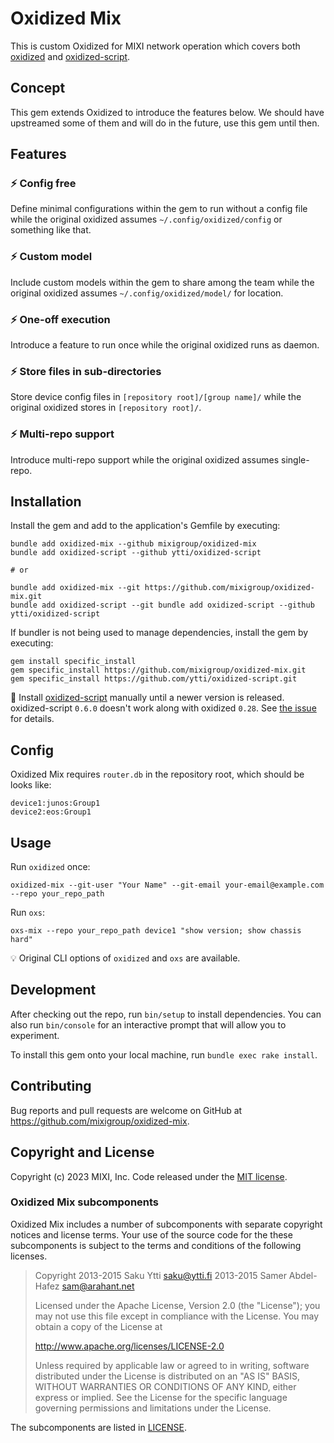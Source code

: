 # Oxidized Mix

This is custom Oxidized for MIXI network operation which covers both [oxidized](https://github.com/ytti/oxidized)
and [oxidized-script](https://github.com/ytti/oxidized-script).


## Concept

This gem extends Oxidized to introduce the features below. We should have upstreamed some of them and will do in the
future, use this gem until then.


## Features

### :zap: Config free

Define minimal configurations within the gem to run without a config file while the original oxidized assumes
`~/.config/oxidized/config` or something like that.

### :zap: Custom model

Include custom models within the gem to share among the team while the original oxidized assumes
`~/.config/oxidized/model/` for location.

### :zap: One-off execution

Introduce a feature to run once while the original oxidized runs as daemon.

### :zap: Store files in sub-directories

Store device config files in `[repository root]/[group name]/` while the original oxidized stores in `[repository root]/`.

### :zap: Multi-repo support

Introduce multi-repo support while the original oxidized assumes single-repo.


## Installation

Install the gem and add to the application's Gemfile by executing:

```shell
bundle add oxidized-mix --github mixigroup/oxidized-mix
bundle add oxidized-script --github ytti/oxidized-script

# or

bundle add oxidized-mix --git https://github.com/mixigroup/oxidized-mix.git
bundle add oxidized-script --git bundle add oxidized-script --github ytti/oxidized-script
```

If bundler is not being used to manage dependencies, install the gem by executing:

```
gem install specific_install
gem specific_install https://github.com/mixigroup/oxidized-mix.git
gem specific_install https://github.com/ytti/oxidized-script.git
```

:memo: Install [oxidized-script](https://github.com/ytti/oxidized-script) manually until a newer version is released. oxidized-script `0.6.0` doesn't work along with oxidized `0.28`. See [the issue](https://github.com/ytti/oxidized-script/issues/43) for details.


## Config

Oxidized Mix requires `router.db` in the repository root, which should be looks like:

```
device1:junos:Group1
device2:eos:Group1
```


## Usage

Run `oxidized` once:

```shell
oxidized-mix --git-user "Your Name" --git-email your-email@example.com --repo your_repo_path
```

Run `oxs`:

```shell
oxs-mix --repo your_repo_path device1 "show version; show chassis hard"
```

:bulb: Original CLI options of `oxidized` and `oxs` are available.


## Development

After checking out the repo, run `bin/setup` to install dependencies. You can also run `bin/console` for an interactive prompt that will allow you to experiment.

To install this gem onto your local machine, run `bundle exec rake install`.


## Contributing

Bug reports and pull requests are welcome on GitHub at https://github.com/mixigroup/oxidized-mix.


## Copyright and License

Copyright (c) 2023 MIXI, Inc. Code released under the [MIT license](LICENSE).

### Oxidized Mix subcomponents

Oxidized Mix includes a number of subcomponents with separate copyright
notices and license terms. Your use of the source code for the these subcomponents
is subject to the terms and conditions of the following licenses.

> Copyright
> 2013-2015 Saku Ytti <saku@ytti.fi>
> 2013-2015 Samer Abdel-Hafez <sam@arahant.net>
>
> Licensed under the Apache License, Version 2.0 (the "License"); you may not use
> this file except in compliance with the License. You may obtain a copy of the
> License at
>
> http://www.apache.org/licenses/LICENSE-2.0
>
> Unless required by applicable law or agreed to in writing, software distributed
> under the License is distributed on an "AS IS" BASIS, WITHOUT WARRANTIES OR
> CONDITIONS OF ANY KIND, either express or implied. See the License for the
> specific language governing permissions and limitations under the License.

The subcomponents are listed in [LICENSE](LICENSE).
